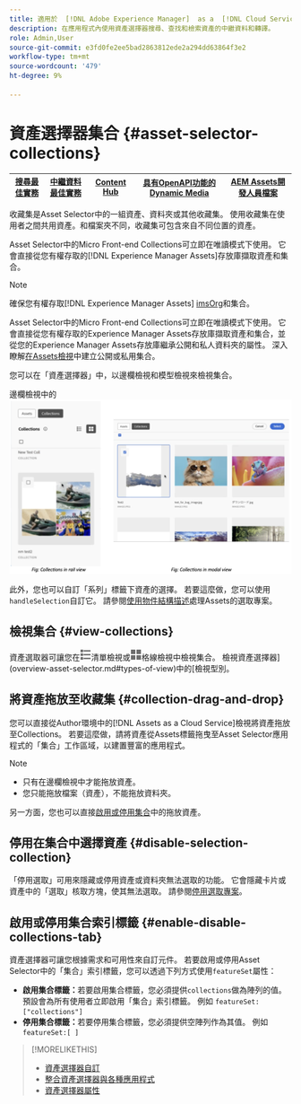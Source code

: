 ```yaml
---
title: 適用於  [!DNL Adobe Experience Manager]  as a  [!DNL Cloud Service] 的資產選擇器
description: 在應用程式內使用資產選擇器搜尋、查找和檢索資產的中繼資料和轉譯。
role: Admin,User
source-git-commit: e3fd0fe2ee5bad2863812ede2a294dd63864f3e2
workflow-type: tm+mt
source-wordcount: '479'
ht-degree: 9%

---
```



# 資產選擇器集合 {#asset-selector-collections}

| [搜尋最佳實務](/help/assets/search-best-practices.md) | [中繼資料最佳實務](/help/assets/metadata-best-practices.md) | [Content Hub](/help/assets/product-overview.md) | [具有OpenAPI功能的Dynamic Media](/help/assets/dynamic-media-open-apis-overview.md) | [AEM Assets開發人員檔案](https://developer.adobe.com/experience-cloud/experience-manager-apis/) |
| ------------- | --------------------------- |---------|----|-----|

收藏集是Asset Selector中的一組資產、資料夾或其他收藏集。 使用收藏集在使用者之間共用資產。和檔案夾不同，收藏集可包含來自不同位置的資產。

Asset Selector中的Micro Front-end Collections可立即在唯讀模式下使用。 它會直接從您有權存取的[!DNL Experience Manager Assets]存放庫擷取資產和集合。

>[!NOTE]
>
>確保您有權存取[!DNL Experience Manager Assets] [imsOrg](/help/assets/asset-selector-properties.md)和集合。

Asset Selector中的Micro Front-end Collections可立即在唯讀模式下使用。 它會直接從您有權存取的Experience Manager Assets存放庫擷取資產和集合，並從您的Experience Manager Assets存放庫繼承公開和私人資料夾的屬性。 深入瞭解[在Assets檢視](/help/assets/manage-collections-assets-view.md#create-collection)中建立公開或私用集合。

您可以在「資產選擇器」中，以邊欄檢視和模型檢視來檢視集合。

邊欄檢視中的![集合](assets/collections-rail-modal-view.png)

<!--
Additionally, you can [customize](/help/assets/asset-selector-customization.md) the `featureSet` property to enable or disable collections in Asset Selector. See [enable or disable Collections tab](#enable-disable-collections-tab).-->

此外，您也可以自訂「系列」標籤下資產的選擇。 若要這麼做，您可以使用`handleSelection`自訂它。 請參閱[使用物件結構描述](/help/assets/asset-selector-customization.md#handling-selection)處理Assets的選取專案。

## 檢視集合 {#view-collections}

資產選取器可讓您在![清單檢視](assets/do-not-localize/list-view.png)清單檢視或![格線檢視](assets/do-not-localize/grid-view.png)格線檢視中檢視集合。 檢視資產選擇器](overview-asset-selector.md#types-of-view)中的[檢視型別。

## 將資產拖放至收藏集 {#collection-drag-and-drop}

您可以直接從Author環境中的[!DNL Assets as a Cloud Service]檢視將資產拖放至Collections。 若要這麼做，請將資產從Assets標籤拖曳至Asset Selector應用程式的「集合」工作區域，以建置豐富的應用程式。

>[!NOTE]
>
>* 只有在邊欄檢視中才能拖放資產。
>* 您只能拖放檔案（資產），不能拖放資料夾。

另一方面，您也可以直接[啟用或停用集合](asset-selector-customization.md#enable-disable-drag-and-drop)中的拖放資產。

## 停用在集合中選擇資產 {#disable-selection-collection}

「停用選取」可用來隱藏或停用資產或資料夾無法選取的功能。 它會隱藏卡片或資產中的「選取」核取方塊，使其無法選取。 請參閱[停用選取專案](/help/assets/asset-selector-customization.md#disable-selection)。

## 啟用或停用集合索引標籤 {#enable-disable-collections-tab}

資產選擇器可讓您根據需求和可用性來自訂元件。 若要啟用或停用Asset Selector中的「集合」索引標籤，您可以透過下列方式使用`featureSet`屬性：

* **啟用集合標籤：**&#x200B;若要啟用集合標籤，您必須提供`collections`做為陣列的值。 預設會為所有使用者立即啟用「集合」索引標籤。 例如 `featureSet:["collections"]`
* **停用集合標籤：**&#x200B;若要停用集合標籤，您必須提供空陣列作為其值。 例如 `featureSet:[ ]`

>[!MORELIKETHIS]
>
>* [資產選擇器自訂](/help/assets/asset-selector-customization.md)
>* [整合資產選擇器與各種應用程式](/help/assets/integrate-asset-selector.md)
>* [資產選擇器屬性](/help/assets/asset-selector-properties.md)

